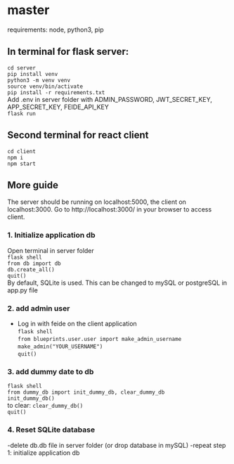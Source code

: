 # master

requirements: node, python3, pip

## In terminal for flask server: 
`cd server`  
`pip install venv`  
`python3 -m venv venv`  
`source venv/bin/activate`  
`pip install -r requirements.txt`  
Add .env in server folder with ADMIN_PASSWORD, JWT_SECRET_KEY, APP_SECRET_KEY, FEIDE_API_KEY  
`flask run`

## Second terminal for react client
`cd client`  
`npm i`  
`npm start`  

## More guide

The server should be running on localhost:5000, the client on localhost:3000. Go to http://localhost:3000/ in your browser to access client. 

### 1. Initialize application db
Open terminal in server folder  
`flask shell`  
`from db import db`  
`db.create_all()`  
`quit()`  
By default, SQLite is used. This can be changed to mySQL or postgreSQL in app.py file  

### 2. add admin user
- Log in with feide on the client application  
`flask shell`  
`from blueprints.user.user import make_admin_username`  
`make_admin("YOUR_USERNAME")`  
`quit()`


### 3. add dummy date to db
`flask shell`  
`from dummy_db import init_dummy_db, clear_dummy_db`  
`init_dummy_db()`  
to clear: `clear_dummy_db()`  
`quit()`

### 4. Reset SQLite database 
-delete db.db file in server folder (or drop database in mySQL)
-repeat step 1: initialize application db







